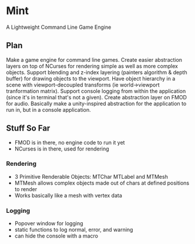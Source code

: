 # Mint
A Lightweight Command Line Game Engine

## Plan
Make a game engine for command line games. Create easier abstraction layers on top of NCurses for rendering simple as well as more complex objects. Support blending and z-index layering (painters algorithm & depth buffer) for drawing objects to the viewport. Have object hierarchy in a scene with viewport-decoupled transforms (ie world->viewport tranformation matrix). Support console logging from within the application (since it's in terminal that's not a given). Create abstraction layer on FMOD for audio. Basically make a unity-inspired abstraction for the application to run in, but in a console application.

## Stuff So Far
* FMOD is in there, no engine code to run it yet
* NCurses is in there, used for rendering
### Rendering
* 3 Primitive Renderable Objects: MTChar MTLabel and MTMesh
* MTMesh allows complex objects made out of chars at defined positions to render
* Works basically like a mesh with vertex data
### Logging
* Popover window for logging
* static functions to log normal, error, and warning
* can hide the console with a macro

